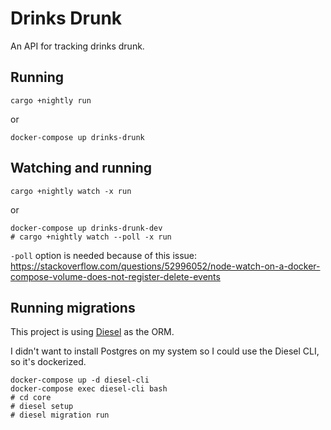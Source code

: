 # Drinks Drunk

An API for tracking drinks drunk.

## Running

```
cargo +nightly run
```

or

```
docker-compose up drinks-drunk
```

## Watching and running

```
cargo +nightly watch -x run
```

or

```
docker-compose up drinks-drunk-dev
# cargo +nightly watch --poll -x run
```

`-poll` option is needed because of this issue: https://stackoverflow.com/questions/52996052/node-watch-on-a-docker-compose-volume-does-not-register-delete-events

## Running migrations

This project is using [Diesel](http://diesel.rs/) as the ORM.

I didn't want to install Postgres on my system so I could use the Diesel CLI, so it's dockerized.

```
docker-compose up -d diesel-cli
docker-compose exec diesel-cli bash
# cd core
# diesel setup
# diesel migration run
```
